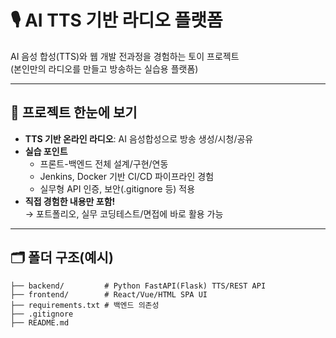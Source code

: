 # 🎙️ AI TTS 기반 라디오 플랫폼

AI 음성 합성(TTS)와 웹 개발 전과정을 경험하는 토이 프로젝트  
(본인만의 라디오를 만들고 방송하는 실습용 플랫폼)

---

## 📌 프로젝트 한눈에 보기

- **TTS 기반 온라인 라디오**: AI 음성합성으로 방송 생성/시청/공유  
- **실습 포인트**  
  - 프론트-백엔드 전체 설계/구현/연동
  - Jenkins, Docker 기반 CI/CD 파이프라인 경험
  - 실무형 API 인증, 보안(.gitignore 등) 적용
- **직접 경험한 내용만 포함!**  
  → 포트폴리오, 실무 코딩테스트/면접에 바로 활용 가능

---

## 🗂️ 폴더 구조(예시)

```plaintext
├── backend/         # Python FastAPI(Flask) TTS/REST API
├── frontend/        # React/Vue/HTML SPA UI
├── requirements.txt # 백엔드 의존성
├── .gitignore
├── README.md

